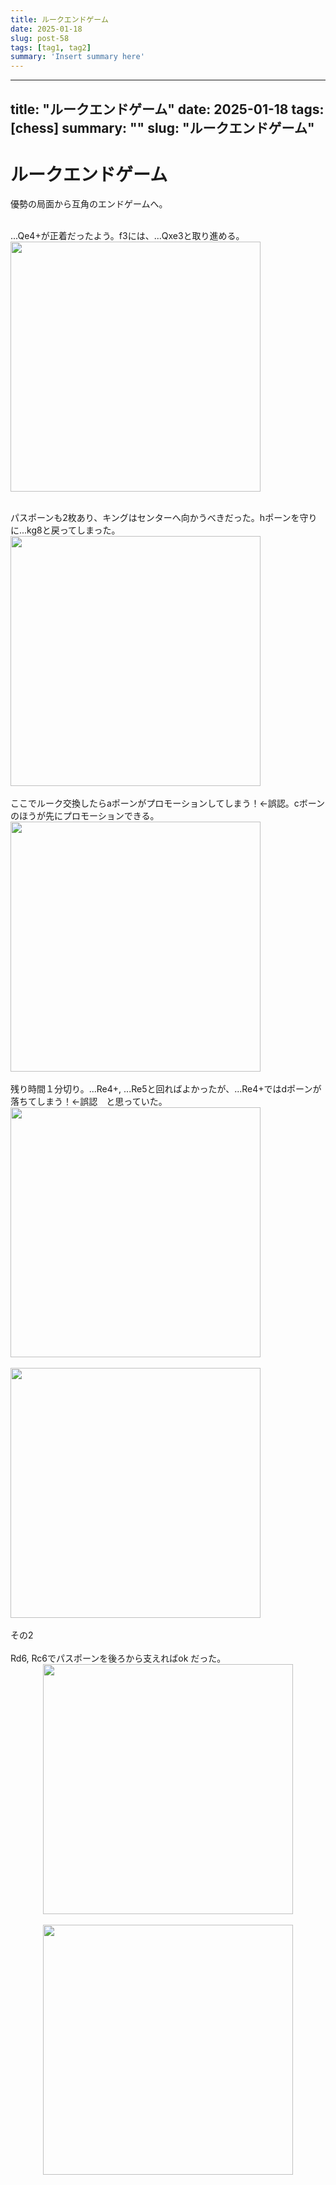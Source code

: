 ```yaml
---
title: ルークエンドゲーム
date: 2025-01-18
slug: post-58
tags: [tag1, tag2]
summary: 'Insert summary here'
---
```


---
title: "ルークエンドゲーム"
date: 2025-01-18
tags: [chess]
summary: ""
slug: "ルークエンドゲーム"
---

# ルークエンドゲーム

優勢の局面から互角のエンドゲームへ。<div><br></div><div>...Qe4+が正着だったよう。f3には、...Qxe3と取り進める。</div><div><div>
  <a href="https://blogger.googleusercontent.com/img/a/AVvXsEhTBjyNxYO6S9MjOflznC256D6BunAG963L9cNeLIvM1t-qf-jNEFi_xu6LLLs1zAwWkQ-l7ULjn8TP1YUyfF2uK8oXME1d4r5T4b7_nzG7RIM-pWldmRXGT5MiHQD-28N9tIvW0np2hlhdTqK7UrGdGMOC0eW45QPTKz5ETG6ZhVh3qImbP6ctLDLFGS4">
    <img border="0" src="https://blogger.googleusercontent.com/img/a/AVvXsEhTBjyNxYO6S9MjOflznC256D6BunAG963L9cNeLIvM1t-qf-jNEFi_xu6LLLs1zAwWkQ-l7ULjn8TP1YUyfF2uK8oXME1d4r5T4b7_nzG7RIM-pWldmRXGT5MiHQD-28N9tIvW0np2hlhdTqK7UrGdGMOC0eW45QPTKz5ETG6ZhVh3qImbP6ctLDLFGS4" width="400">
  </a>
</div></div><div><br></div><div>パスポーンも2枚あり、キングはセンターへ向かうべきだった。hポーンを守りに...kg8と戻ってしまった。</div><div><div>
  <a href="https://blogger.googleusercontent.com/img/a/AVvXsEivLujv7CdbcB1zr7ODTUA2ZL2SlLtB6gerbcFzSq4svO3kkZUKTksVATXlSbN7MPAjV83ta2UAWrsEAi0Olxvug-Gcl-8_EeytuJ-rnnAYGrIj8zlTBM1fbWnfytx94xuRff3Ola8blAvdfo3r_VOuIir55fx1ScePcZr6rOqIcHPk2tYqlQqOpOrQBDY">
    <img border="0" src="https://blogger.googleusercontent.com/img/a/AVvXsEivLujv7CdbcB1zr7ODTUA2ZL2SlLtB6gerbcFzSq4svO3kkZUKTksVATXlSbN7MPAjV83ta2UAWrsEAi0Olxvug-Gcl-8_EeytuJ-rnnAYGrIj8zlTBM1fbWnfytx94xuRff3Ola8blAvdfo3r_VOuIir55fx1ScePcZr6rOqIcHPk2tYqlQqOpOrQBDY" width="400">
  </a>
</div></div><div><br></div><div>ここでルーク交換したらaポーンがプロモーションしてしまう！←誤認。cボーンのほうが先にプロモーションできる。</div><div><div>
  <a href="https://blogger.googleusercontent.com/img/a/AVvXsEgQuxgEAJxyilCPzZSicqetF1MG-Ib8I-EwzmtjH5GUZoalWSyH8UQ8PWkli719UZuXN5CZCuVwraBn_sOIFK6Qpiby0HsTNGDxzKE7RhcSOiqFUgj8Bv3macULvGs2cVuW2EFcnppNtR0ZO7LkPZvvUwYhRDjSOmf4-si5Ml5hPlcrVawZyl_u2O4G-Rc">
    <img border="0" src="https://blogger.googleusercontent.com/img/a/AVvXsEgQuxgEAJxyilCPzZSicqetF1MG-Ib8I-EwzmtjH5GUZoalWSyH8UQ8PWkli719UZuXN5CZCuVwraBn_sOIFK6Qpiby0HsTNGDxzKE7RhcSOiqFUgj8Bv3macULvGs2cVuW2EFcnppNtR0ZO7LkPZvvUwYhRDjSOmf4-si5Ml5hPlcrVawZyl_u2O4G-Rc" width="400">
  </a>
</div></div><div><br></div><div>残り時間１分切り。...Re4+, ...Re5と回ればよかったが、...Re4+ではdポーンが落ちてしまう！←誤認　と思っていた。</div><div><div>
  <a href="https://blogger.googleusercontent.com/img/a/AVvXsEiq7njGyrwOjgzKGtmcYjwXbSZ_N_UJYdNMFS_L7nDfdZKez9su2oyuZMfZB4bOisRQ9BO8-85_gaGNMYSfS69J54-nIhVuyU7Qlr94wteo8LHQP4ax4LhnHt1RTGAcjEbc27-ka-QpGDxxZaaIb_VQ0dtQM7PIXScnQg8bpSy0o9bWK_SCBal4RA59eBk">
    <img border="0" src="https://blogger.googleusercontent.com/img/a/AVvXsEiq7njGyrwOjgzKGtmcYjwXbSZ_N_UJYdNMFS_L7nDfdZKez9su2oyuZMfZB4bOisRQ9BO8-85_gaGNMYSfS69J54-nIhVuyU7Qlr94wteo8LHQP4ax4LhnHt1RTGAcjEbc27-ka-QpGDxxZaaIb_VQ0dtQM7PIXScnQg8bpSy0o9bWK_SCBal4RA59eBk" width="400">
  </a>
</div></div><div><br></div><div><div>
  <a href="https://blogger.googleusercontent.com/img/a/AVvXsEjZu1qvbwWpjqW-oMKgPOfLNuKZhHqi0doeN_KJKV9i5LIs3L1vobGLpsl0qcTfLuDb4RQiEHHzx0W-z3AE0eWaHCQvFIMWqwhSDFpP1Kjtsizf33xHdBxtB2mHtTQ-FDfEoaNv9KsDmxBmiWayyuoHsPozPFfaIlcGaPVzALqlZ2DZJq1rkUl16CMMaKg">
    </a><img border="0" src="https://blogger.googleusercontent.com/img/a/AVvXsEjZu1qvbwWpjqW-oMKgPOfLNuKZhHqi0doeN_KJKV9i5LIs3L1vobGLpsl0qcTfLuDb4RQiEHHzx0W-z3AE0eWaHCQvFIMWqwhSDFpP1Kjtsizf33xHdBxtB2mHtTQ-FDfEoaNv9KsDmxBmiWayyuoHsPozPFfaIlcGaPVzALqlZ2DZJq1rkUl16CMMaKg" width="400"><a href="https://blogger.googleusercontent.com/img/a/AVvXsEjZu1qvbwWpjqW-oMKgPOfLNuKZhHqi0doeN_KJKV9i5LIs3L1vobGLpsl0qcTfLuDb4RQiEHHzx0W-z3AE0eWaHCQvFIMWqwhSDFpP1Kjtsizf33xHdBxtB2mHtTQ-FDfEoaNv9KsDmxBmiWayyuoHsPozPFfaIlcGaPVzALqlZ2DZJq1rkUl16CMMaKg">
  </a>
</div><div><br></div><div>その2</div><div><br></div><div>Rd6, Rc6でパスポーンを後ろから支えればok だった。</div><div><div class="separator" style="clear: both; text-align: center;">
  <a href="https://blogger.googleusercontent.com/img/a/AVvXsEga7YngfsCD88-zhrIKpIBSrENUg707BKQw44Zv03KaFo25Y9bFcCsUnznAYMe9izPnyXnQ1NOLkT6wdI5Yofx0lN83pXd3z6ewUCj-dPJCspHWuPEY2RLY8HKyVpVEKR5K751foKFeOQzMti7D4u5Dd5aHRMC72eJ431M47mz3rKPDOd_OpDd2T5B5hRE" imageanchor="1" style="margin-left: 1em; margin-right: 1em;">
    <img border="0"   src="https://blogger.googleusercontent.com/img/a/AVvXsEga7YngfsCD88-zhrIKpIBSrENUg707BKQw44Zv03KaFo25Y9bFcCsUnznAYMe9izPnyXnQ1NOLkT6wdI5Yofx0lN83pXd3z6ewUCj-dPJCspHWuPEY2RLY8HKyVpVEKR5K751foKFeOQzMti7D4u5Dd5aHRMC72eJ431M47mz3rKPDOd_OpDd2T5B5hRE" width="400">
  </a>
</div></div><div><br></div><div><div class="separator" style="clear: both; text-align: center;">
  <a href="https://blogger.googleusercontent.com/img/a/AVvXsEgpN_E8NYzF17x2x7MroEXAadLX4dDUxEDdRT-b0ENqtRpqhEQX6btp7SUw7Pz-Bf6_ZMgy6rCXGonsfJuAMiy82YCLGgLz_bQtFcw1mg3-9ae17NaA7roZ7ISczBewpx_4GWiT7pFRQdRb4CSjmQJlQ7ckTav6hjLTFIhry-lxBG34R9NzHsyFaid94H8" imageanchor="1" style="margin-left: 1em; margin-right: 1em;">
    <img border="0"   src="https://blogger.googleusercontent.com/img/a/AVvXsEgpN_E8NYzF17x2x7MroEXAadLX4dDUxEDdRT-b0ENqtRpqhEQX6btp7SUw7Pz-Bf6_ZMgy6rCXGonsfJuAMiy82YCLGgLz_bQtFcw1mg3-9ae17NaA7roZ7ISczBewpx_4GWiT7pFRQdRb4CSjmQJlQ7ckTav6hjLTFIhry-lxBG34R9NzHsyFaid94H8" width="400">
  </a>
</div><br><br></div><br><br></div><div><br><br><br><br></div>
